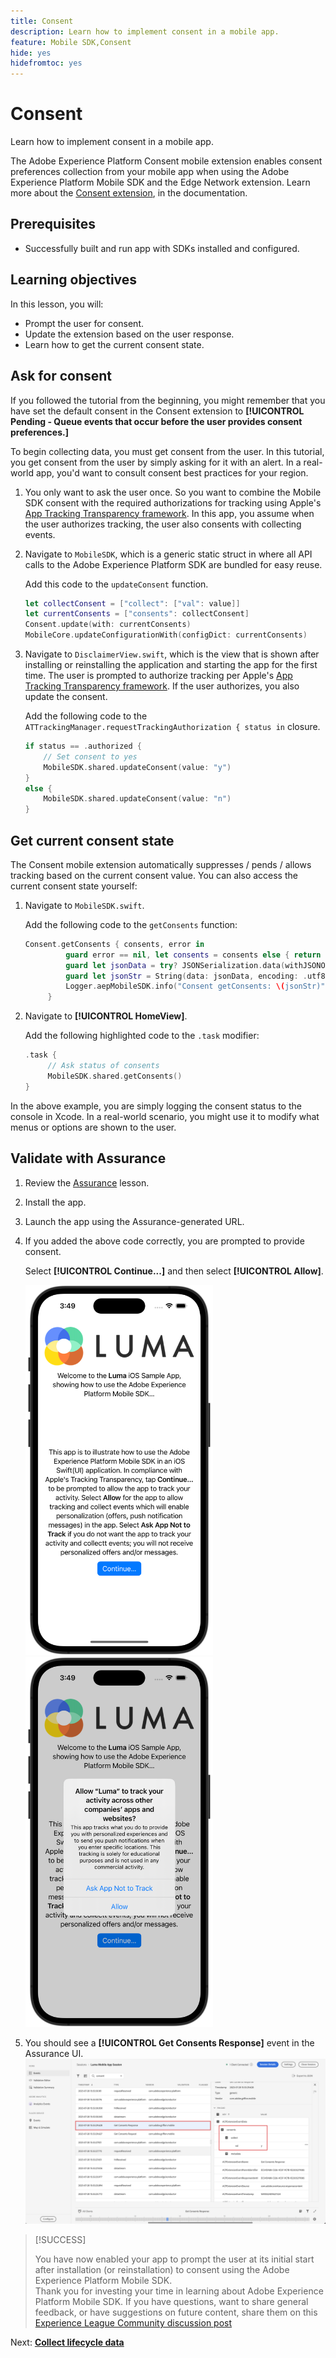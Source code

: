 ```yaml
---
title: Consent
description: Learn how to implement consent in a mobile app.
feature: Mobile SDK,Consent
hide: yes
hidefromtoc: yes
---
```

# Consent

Learn how to implement consent in a mobile app.

The Adobe Experience Platform Consent mobile extension enables consent preferences collection from your mobile app when using the Adobe Experience Platform Mobile SDK and the Edge Network extension. Learn more about the [Consent extension](https://developer.adobe.com/client-sdks/documentation/consent-for-edge-network/), in the documentation.

## Prerequisites

* Successfully built and run app with SDKs installed and configured.

## Learning objectives

In this lesson, you will:

* Prompt the user for consent.
* Update the extension based on the user response.
* Learn how to get the current consent state.

## Ask for consent

If you followed the tutorial from the beginning, you might remember that you have set the default consent in the Consent extension to **[!UICONTROL Pending - Queue events that occur before the user provides consent preferences.]** 

To begin collecting data, you must get consent from the user. In this tutorial, you get consent from the user by simply asking for it with an alert. In a real-world app, you'd want to consult consent best practices for your region.

1. You only want to ask the user once. So you want to combine the Mobile SDK consent with the required authorizations for tracking using Apple's [App Tracking Transparency framework](https://developer.apple.com/documentation/apptrackingtransparency). In this app, you assume when the user authorizes tracking, the user also consents with collecting events.
 
1. Navigate to `MobileSDK`, which is a generic static struct in where all API calls to the Adobe Experience Platform SDK are bundled for easy reuse.
  
   Add this code to the `updateConsent` function.

      ```swift
      let collectConsent = ["collect": ["val": value]]
      let currentConsents = ["consents": collectConsent]
      Consent.update(with: currentConsents)
      MobileCore.updateConfigurationWith(configDict: currentConsents)
      ```

1. Navigate to `DisclaimerView.swift`, which is the view that is shown after installing or reinstalling the application and starting the app for the first time. The user is prompted to authorize tracking per Apple's [App Tracking Transparency framework](https://developer.apple.com/documentation/apptrackingtransparency). If the user authorizes, you also update the consent.

   Add the following code to the `ATTrackingManager.requestTrackingAuthorization { status in` closure.

      ```swift {highlight="3,6"}
      if status == .authorized {
          // Set consent to yes
          MobileSDK.shared.updateConsent(value: "y")
      }
      else {
          MobileSDK.shared.updateConsent(value: "n")
      }
      ```

## Get current consent state

The Consent mobile extension automatically suppresses / pends / allows tracking based on the current consent value. You can also access the current consent state yourself:

1. Navigate to `MobileSDK.swift`.

   Add the following code to the `getConsents` function:

   ```swift
   Consent.getConsents { consents, error in
            guard error == nil, let consents = consents else { return }
            guard let jsonData = try? JSONSerialization.data(withJSONObject: consents, options: .prettyPrinted) else { return }
            guard let jsonStr = String(data: jsonData, encoding: .utf8) else { return }
            Logger.aepMobileSDK.info("Consent getConsents: \(jsonStr)")
        }
   ```

2. Navigate to **[!UICONTROL HomeView]**.

   Add the following highlighted code to the `.task` modifier:

   ```swift {highlight="3"}
   .task {
        // Ask status of consents
        MobileSDK.shared.getConsents()   
   }
   ```

In the above example, you are simply logging the consent status to the console in Xcode. In a real-world scenario, you might use it to modify what menus or options are shown to the user.

## Validate with Assurance

1. Review the [Assurance](assurance.md) lesson.
1. Install the app.
1. Launch the app using the Assurance-generated URL.
1. If you added the above code correctly, you are prompted to provide consent. 
  
   Select **[!UICONTROL Continue...]** and then select **[!UICONTROL Allow]**.
   
   <img src="./assets/consent-update-1.png" width=300/> 
   <img src="./assets/consent-update-2.png" width=300/> 

1. You should see a **[!UICONTROL Get Consents Response]** event in the Assurance UI.
    ![validate consent](assets/consent-update.png)



>[!SUCCESS]
>
>You have now enabled your app to prompt the user at its initial start after installation (or reinstallation) to consent using the Adobe Experience Platform Mobile SDK.<br/>Thank you for investing your time in learning about Adobe Experience Platform Mobile SDK. If you have questions, want to share general feedback, or have suggestions on future content, share them on this [Experience League Community discussion post](https://experienceleaguecommunities.adobe.com/t5/adobe-experience-platform-launch/tutorial-discussion-implement-adobe-experience-cloud-in-mobile/td-p/443796)

Next: **[Collect lifecycle data](lifecycle-data.md)**
